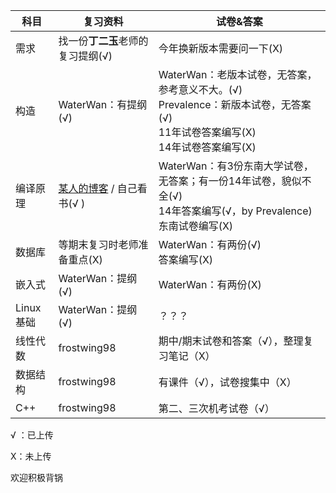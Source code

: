 | 科目      | 复习资料                                     | 试卷&答案                                    |
| ------- | ---------------------------------------- | ---------------------------------------- |
| 需求      | 找一份**丁二玉**老师的复习提纲(√)                     | 今年换新版本需要问一下(X)                           |
| 构造      | WaterWan：有提纲(√)                          | WaterWan：老版本试卷，无答案，参考意义不大。(√)<br>Prevalence：新版本试卷，无答案(√)<br>11年试卷答案编写(X)<br>14年试卷答案编写(X) |
| 编译原理    | [某人的博客](http://blog.csdn.net/qq_33230935/article/details/78044784) / 自己看书(√ ) | WaterWan：有3份东南大学试卷，无答案；有一份14年试卷，貌似不全(√)<br>14年答案编写(√，by Prevalence)<br>东南试卷编写(X) |
| 数据库     | 等期末复习时老师准备重点(X)                          | WaterWan：有两份(√)<br>答案编写(X)               |
| 嵌入式     | WaterWan：提纲(√)                           | WaterWan：有两份(X)                          |
| Linux基础 | WaterWan：提纲(√)                           | ？？？                                      |
| 线性代数    | frostwing98                              | 期中/期末试卷和答案（√），整理复习笔记（X）                  |
| 数据结构    | frostwing98                              | 有课件（√），试卷搜集中（X）                          |
| C++     | frostwing98                              | 第二、三次机考试卷（√）                             |

√ ：已上传

X：未上传

欢迎积极背锅
